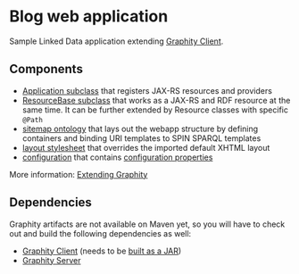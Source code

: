 Blog web application
====================

Sample Linked Data application extending [Graphity Client](https://github.com/Graphity/graphity-client).

Components
----------

* [Application subclass](../../blob/master/src/main/java/org/graphity/blog/Application.java) that registers JAX-RS resources and providers
* [ResourceBase subclass](../../blob/master/src/main/java/org/graphity/blog/ResourceBase.java) that works as a JAX-RS and RDF resource at the same time. It can be further extended by Resource classes with specific `@Path`
* [sitemap ontology](../../blob/master/src/main/resources/org/graphity/blog/vocabulary/blog.ttl) that lays out the webapp structure by defining containers and binding URI templates to SPIN SPARQL templates
* [layout stylesheet](../../blob/master/src/main/webapp/static/org/graphity/blog/xsl/layout-xhtml.xsl) that overrides the imported default XHTML layout
* [configuration](../../blob/master/src/main/webapp/WEB-INF/web.xml) that contains [configuration properties](https://github.com/Graphity/graphity-client/wiki/Cofiguration)

More information: [Extending Graphity](https://github.com/Graphity/graphity-client/wiki/Extending-Graphity)

Dependencies
------------

Graphity artifacts are not available on Maven yet, so you will have to check out and build the following dependencies as well:
* [Graphity Client](https://github.com/Graphity/graphity-client) (needs to be [built as a JAR](https://github.com/Graphity/graphity-client/wiki/Installation#using-client-in-your-maven-web-application))
* [Graphity Server](https://github.com/Graphity/graphity-server)
